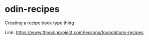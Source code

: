 # odin-recipes

Creating a recipe book type thing

Link: https://www.theodinproject.com/lessons/foundations-recipes